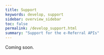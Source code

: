 ```yaml
---
title: Support
keywords: develop, support
sidebar: overview_sidebar
toc: false
permalink: /develop_support.html
summary: "Support for the e-Referral APIs"
---
```


Coming soon.
